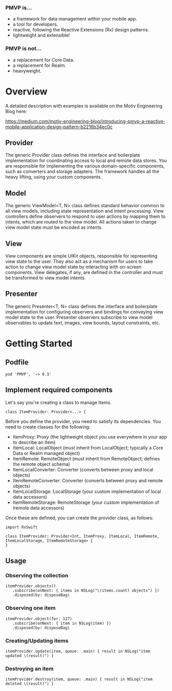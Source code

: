 ### PMVP is...
- a framework for data management within your mobile app.
- a tool for developers.
- reactive, following the Reactive Extensions (Rx) design patterns.
- lightweight and extensible!

### PMVP is **not**...
- a replacement for Core Data.
- a replacement for Realm.
- heavyweight.

# Overview

A detailed description with examples is available on the Motiv Engineering Blog here:

https://medium.com/motiv-engineering-blog/introducing-pmvp-a-reactive-mobile-application-design-pattern-b2216b34ec0c

## **P**rovider

The generic Provider<T> class defines the interface and boilerplate implementation for coordinating access to local and
remote data stores. You are responsible for implementing the various domain-specific components, such as converters and
storage adapters. The framework handles all the heavy lifting, using your custom components.

## **M**odel

The generic ViewModel<T, N> class defines standard behavior common to all view models, including state representation
and intent processing. View controllers define observers to respond to user actions by mapping them to intents, which
are routed to the view model. All actions taken to change view model state must be encoded as intents.

## **V**iew

View components are simple UIKit objects, responsible for representing view state to the user. They also act as a
mechanism for users to take action to change view model state by interacting with on-screen components. View delegates,
if any, are defined in the controller and must be transformed to view model intents.

## **P**resenter

The generic Presenter<T, N> class defines the interface and boilerplate implementation for configuring observers and
bindings for conveying view model state to the user. Presenter observers subscribe to view model observables to update
text, images, view bounds, layout constraints, etc.

# Getting Started

## Podfile

```
pod 'PMVP', '~> 0.3'
```

## Implement required components

Let's say you're creating a class to manage Items.

```
class ItemProvider: Provider<...> {
```

Before you define the provider, you need to satisfy its dependencies. You need to create classes for the following:

- ItemProxy: Proxy (the lightweight object you use everywhere in your app to describe an Item)
- ItemLocal: LocalObject (must inherit from LocalObject; typically a Core Data or Realm managed object)
- ItemRemote: RemoteObject (must inherit from RemoteObject; defines the remote object schema)
- ItemLocalConverter: Converter (converts between proxy and local objects)
- ItemRemoteConverter: Converter (converts between proxy and remote objects)
- ItemLocalStorage: LocalStorage (your custom implementation of local data accessors)
- ItemRemoteStorage: RemoteStorage (your custom implementation of lremote data accessors)

Once these are defined, you can create the provider class, as follows:

```
import RxSwift

class ItemProvider: Provider<Int, ItemProxy, ItemLocal, ItemRemote, ItemLocalStorage, ItemRemoteStorage> {
}
```

## Usage

### Observing the collection

```
itemProvider.objects()
   .subscribe(onNext: { items in NSLog("\(items.count) objects") })
   .disposed(by: disposeBag)
```

### Observing one item

```
itemProvider.object(for: 127)
   .subscribe(onNext: { item in NSLog(item) })
   .disposed(by: disposeBag)
```

### Creating/Updating items

```
itemProvider.update(item, queue: .main) { result in NSLog("item updated \(result)") }
```

### Destroying an item

```
itemProvider.destroy(item, queue: .main) { result in NSLog("item deleted \(result)") }
```
